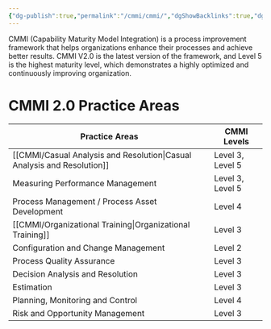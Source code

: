 ```yaml
---
{"dg-publish":true,"permalink":"/cmmi/cmmi/","dgShowBacklinks":true,"dgShowToc":true}
---
```



CMMI (Capability Maturity Model Integration) is a process improvement framework that helps organizations enhance their processes and achieve better results. CMMI V2.0 is the latest version of the framework, and Level 5 is the highest maturity level, which demonstrates a highly optimized and continuously improving organization.

# CMMI 2.0 Practice Areas

| Practice Areas                                 | CMMI Levels      |
| ---------------------------------------------- | ---------------- |
| [[CMMI/Casual Analysis and Resolution\|Casual Analysis and Resolution]]             | Level 3, Level 5 |
| Measuring Performance Management               | Level 3, Level 5 |
| Process Management / Process Asset Development | Level 4          |
| [[CMMI/Organizational Training\|Organizational Training]]                        | Level 3          |
| Configuration and Change Management            | Level 2          |
| Process Quality Assurance                      | Level 3          |
| Decision Analysis and Resolution               | Level 3          |
| Estimation                                     | Level 3          |
| Planning, Monitoring and Control               | Level 4          |
| Risk and Opportunity Management                | Level 3          | 

